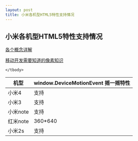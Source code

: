 ```yaml
---
layout: post
title: 小米各机型HTML5特性支持情况
---
```


## 小米各机型HTML5特性支持情况

[各个概念详解](http://www.cnblogs.com/iliveido/archive/2013/03/11/2954176.html)

[移动开发需要知道的像素知识](http://weizhifeng.net/you-should-know-about-dpi.html)

<table>
	<thead>
		<tr>
			<th>机型</th>
			<th>window.DeviceMotionEvent 摇一摇特性</th>
		</tr>
	</thead>
	<tbody>
		<tr>
			<td>小米4</td>
			<td>支持</td>
		</tr>
		<tr>
			<td>小米3</td>
			<td>支持</td>
		</tr>
		<tr>
			<td>小米note</td>
			<td>支持</td>
		</tr>
		<tr>
			<td>红米note</td>
			<td>360*640</td>
		</tr>
		<tr>
			<td>小米2s</td>
			<td>支持</td>
		</tr>

	</tbody>
</table>

